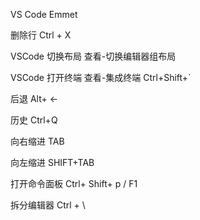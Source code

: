 VS Code Emmet

删除行 Ctrl + X 

VSCode 切换布局 查看-切换编辑器组布局

VSCode 打开终端 查看-集成终端 Ctrl+Shift+`

后退 Alt+ ←

历史 Ctrl+Q

向右缩进	TAB

向左缩进	SHIFT+TAB

打开命令面板	Ctrl+ Shift+ p / F1

拆分编辑器 	Ctrl + \

